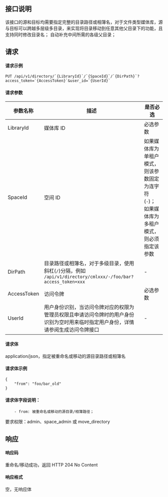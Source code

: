 ## 接口说明
该接口的源和目标均需要指定完整的目录路径或相簿名，对于文件类型媒体库，源与目标可以跨越多层级多目录，来实现将目录移动到任意其他父目录下的功能，且支持同时修改目录名；
自动补充中间所需的各级父目录；

## 请求
#### 请求示例

```plaintext
PUT /api/v1/directory/`{LibraryId}`/`{SpaceId}`/`{DirPath}`?access_token=`{AccessToken}`&user_id=`{UserId}`
```
#### 请求参数
| 参数名称    | 描述                                                         | 是否必选                                                     |
| ----------- | ------------------------------------------------------------ | ------------------------------------------------------------ |
| LibraryId   | 媒体库 ID                                                    | 必选参数                                                     |
| SpaceId     | 空间 ID                                                      | 如果媒体库为单租户模式，则该参数固定为连字符(`-`)；如果媒体库为多租户模式，则必须指定该参数 |
| DirPath     | 目录路径或相簿名，对于多级目录，使用斜杠(`/`)分隔，例如 `/api/v1/directory/cmlxxx/-/foo/bar?access_token=xxx` | -                                                            |
| AccessToken | 访问令牌                                                     | 必选参数                                                     |
| UserId      | 用户身份识别，当访问令牌对应的权限为管理员权限且申请访问令牌时的用户身份识别为空时用来临时指定用户身份，详情请参阅生成访问令牌接口 | -                                                            |


#### 请求体
application/json，指定被重命名或移动的源目录路径或相簿名
#### 请求体示例
```plaintext
{
    "from": "foo/bar_old"
}
```
#### 请求体字段说明：
```plaintext
    - from: 被重命名或移动的源目录/相簿路径； 
```
要求权限：admin、space_admin 或 move_directory

## 响应
#### 响应码
重命名/移动成功，返回 HTTP 204 No Content
#### 响应格式
空，无响应体
